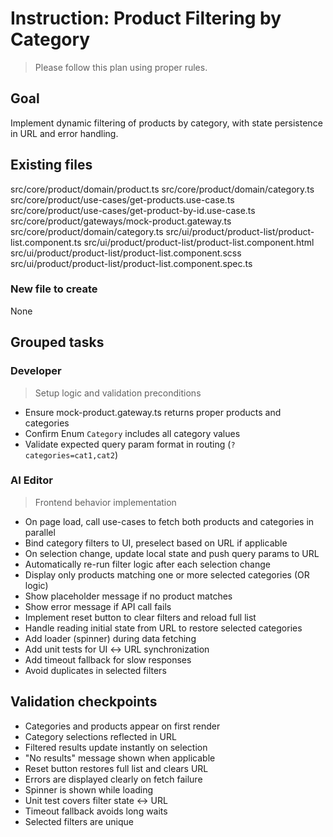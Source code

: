 # Instruction: Product Filtering by Category

> Please follow this plan using proper rules.

## Goal

Implement dynamic filtering of products by category, with state persistence in URL and error handling.

## Existing files

src/core/product/domain/product.ts
src/core/product/domain/category.ts
src/core/product/use-cases/get-products.use-case.ts
src/core/product/use-cases/get-product-by-id.use-case.ts
src/core/product/gateways/mock-product.gateway.ts
src/core/product/domain/category.ts
src/ui/product/product-list/product-list.component.ts
src/ui/product/product-list/product-list.component.html
src/ui/product/product-list/product-list.component.scss
src/ui/product/product-list/product-list.component.spec.ts

### New file to create

None

## Grouped tasks

### Developer

> Setup logic and validation preconditions

* Ensure mock-product.gateway.ts returns proper products and categories
* Confirm Enum `Category` includes all category values
* Validate expected query param format in routing (`?categories=cat1,cat2`)

### AI Editor

> Frontend behavior implementation

* On page load, call use-cases to fetch both products and categories in parallel
* Bind category filters to UI, preselect based on URL if applicable
* On selection change, update local state and push query params to URL
* Automatically re-run filter logic after each selection change
* Display only products matching one or more selected categories (OR logic)
* Show placeholder message if no product matches
* Show error message if API call fails
* Implement reset button to clear filters and reload full list
* Handle reading initial state from URL to restore selected categories
* Add loader (spinner) during data fetching
* Add unit tests for UI ↔ URL synchronization
* Add timeout fallback for slow responses
* Avoid duplicates in selected filters

## Validation checkpoints

* Categories and products appear on first render
* Category selections reflected in URL
* Filtered results update instantly on selection
* "No results" message shown when applicable
* Reset button restores full list and clears URL
* Errors are displayed clearly on fetch failure
* Spinner is shown while loading
* Unit test covers filter state ↔ URL
* Timeout fallback avoids long waits
* Selected filters are unique
